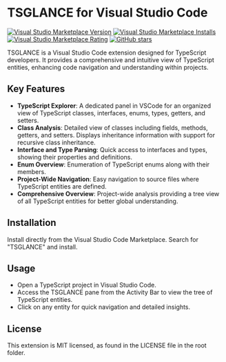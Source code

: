 # TSGLANCE for Visual Studio Code

[![Visual Studio Marketplace Version](https://img.shields.io/visual-studio-marketplace/v/ietxaniz.tsglance)](https://img.shields.io/visual-studio-marketplace/v/ietxaniz.tsglance)
[![Visual Studio Marketplace Installs](https://img.shields.io/visual-studio-marketplace/i/ietxaniz.tsglance)](https://img.shields.io/visual-studio-marketplace/i/ietxaniz.tsglance)
[![Visual Studio Marketplace Rating](https://img.shields.io/visual-studio-marketplace/r/ietxaniz.tsglance)](https://img.shields.io/visual-studio-marketplace/r/ietxaniz.tsglance)
[![GitHub stars](https://img.shields.io/github/stars/ietxaniz/vscode-tsglance)](https://github.com/ietxaniz/vscode-tsglance/stargazers)

TSGLANCE is a Visual Studio Code extension designed for TypeScript developers. It provides a comprehensive and intuitive view of TypeScript entities, enhancing code navigation and understanding within projects.

## Key Features
- **TypeScript Explorer**: A dedicated panel in VSCode for an organized view of TypeScript classes, interfaces, enums, types, getters, and setters.
- **Class Analysis**: Detailed view of classes including fields, methods, getters, and setters. Displays inheritance information with support for recursive class inheritance.
- **Interface and Type Parsing**: Quick access to interfaces and types, showing their properties and definitions.
- **Enum Overview**: Enumeration of TypeScript enums along with their members.
- **Project-Wide Navigation**: Easy navigation to source files where TypeScript entities are defined.
- **Comprehensive Overview**: Project-wide analysis providing a tree view of all TypeScript entities for better global understanding.

## Installation
Install directly from the Visual Studio Code Marketplace. Search for "TSGLANCE" and install.

## Usage
- Open a TypeScript project in Visual Studio Code.
- Access the TSGLANCE pane from the Activity Bar to view the tree of TypeScript entities.
- Click on any entity for quick navigation and detailed insights.

## License
This extension is MIT licensed, as found in the LICENSE file in the root folder.
